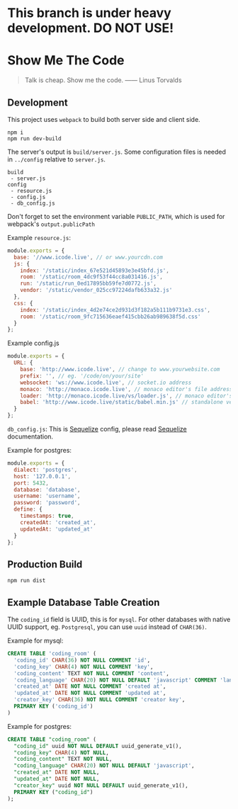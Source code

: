 # This branch is under heavy development. DO NOT USE!

# Show Me The Code

> Talk is cheap. Show me the code. —— Linus Torvalds

## Development

This project uses `webpack` to build both server side and client side.

```
npm i
npm run dev-build
```

The server's output is `build/server.js`. Some configuration files is needed in `../config` relative to `server.js`.

```
build
 - server.js
config
 - resource.js
 - config.js
 - db_config.js
```

Don't forget to set the environment variable `PUBLIC_PATH`, which is used for webpack's `output.publicPath`

Example `resource.js`:

```js
module.exports = {
  base: '//www.icode.live', // or www.yourcdn.com
  js: {
    index: '/static/index_67e521d45893e3e45bfd.js',
    room: '/static/room_4dc9f53f44cc8a031416.js',
    run: '/static/run_0ed17895bb59fe7d0772.js',
    vendor: '/static/vendor_025cc97224dafb633a32.js'
  },
  css: {
    index: '/static/index_4d2e74ce2d931d3f182a5b111b9731e3.css',
    room: '/static/room_9fc715636eaef415cbb26ab989638f5d.css'
  }
};
```

Example config.js

```js
module.exports = {
  URL: {
    base: 'http://www.icode.live', // change to www.yourwebsite.com
    prefix: '', // eg. '/code/on/your/site'
    websocket: 'ws://www.icode.live', // socket.io address
    monaco: 'http://monaco.icode.live', // monaco editor's file address, will be changed in future since monaco editor has released an es module build
    loader: 'http://monaco.icode.live/vs/loader.js', // monaco editor's AMD loader, will be changed in future since monaco editor has released an es module build
    babel: 'http://www.icode.live/static/babel.min.js' // standalone version babel file, will be changed in future
  }
};
```

`db_config.js`:
This is <a href="http://docs.sequelizejs.com">Sequelize</a> config, please read <a href="http://docs.sequelizejs.com">Sequelize</a> documentation.

Example for postgres:
```js
module.exports = {
  dialect: 'postgres',
  host: '127.0.0.1',
  port: 5432,
  database: 'database',
  username: 'username',
  password: 'password',
  define: {
    timestamps: true,
    createdAt: 'created_at',
    updatedAt: 'updated_at'
  }
};
```

## Production Build

```
npm run dist
```

## Example Database Table Creation

The `coding_id` field is UUID, this is for `mysql`. For other databases with native UUID support, eg. `Postgresql`, you can use `uuid` instead of `CHAR(36)`.

Example for mysql:
```sql
CREATE TABLE 'coding_room' (
  'coding_id' CHAR(36) NOT NULL COMMENT 'id',
  'coding_key' CHAR(4) NOT NULL COMMENT 'key',
  'coding_content' TEXT NOT NULL COMMENT 'content',
  'coding_language' CHAR(20) NOT NULL DEFAULT 'javascript' COMMENT 'language',
  'created_at' DATE NOT NULL COMMENT 'created at',
  'updated_at' DATE NOT NULL COMMENT 'updated at',
  'creator_key' CHAR(36) NOT NULL COMMENT 'creator key',
  PRIMARY KEY ('coding_id')
)
```
Example for postgres:
```sql
CREATE TABLE "coding_room" (
  "coding_id" uuid NOT NULL DEFAULT uuid_generate_v1(),
  "coding_key" CHAR(4) NOT NULL,
  "coding_content" TEXT NOT NULL,
  "coding_language" CHAR(20) NOT NULL DEFAULT 'javascript',
  "created_at" DATE NOT NULL,
  "updated_at" DATE NOT NULL,
  "creator_key" uuid NOT NULL DEFAULT uuid_generate_v1(),
  PRIMARY KEY ("coding_id")
);
```
